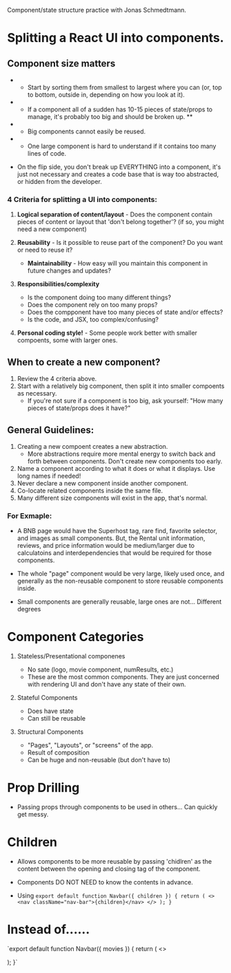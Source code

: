 Component/state structure practice with Jonas Schmedtmann.

# Splitting a React UI into components.

## Component size matters

- - Start by sorting them from smallest to largest where you can (or, top to bottom, outside in, depending on how you look at it).
- - If a component all of a sudden has 10-15 pieces of state/props to manage, it's probably too big and should be broken up. \*\*
- - Big components cannot easily be reused.
- - One large component is hard to understand if it contains too many lines of code.

* On the flip side, you don't break up EVERYTHING into a component, it's just not necessary and creates a code base that is way too abstracted, or hidden from the developer.

### 4 Criteria for splitting a UI into components:

1. **Logical separation of content/layout** - Does the component contain pieces of content or layout that 'don't belong together'? (if so, you might need a new component)

2. **Reusability** - Is it possible to reuse part of the component? Do you want or need to reuse it?

   - **Maintainability** - How easy will you maintain this component in future changes and updates?

3. **Responsibilities/complexity**

   - Is the component doing too many different things?
   - Does the component rely on too many props?
   - Does the compponent have too many pieces of state and/or effects?
   - Is the code, and JSX, too complex/confusing?

4. **Personal coding style!** - Some people work better with smaller compoents, some with larger ones.

## When to create a new component?

1. Review the 4 criteria above.
2. Start with a relatively big component, then split it into smaller compoents as necessary.
   - If you're not sure if a component is too big, ask yourself: "How many pieces of state/props does it have?"

## General Guidelines:

1. Creating a new compoent creates a new abstraction.
   - More abstractions require more mental energy to switch back and forth between components. Don't create new components too early.
2. Name a component according to what it does or what it displays. Use long names if needed!
3. Never declare a new component inside another component.
4. Co-locate related components inside the same file.
5. Many different size components will exist in the app, that's normal.

### For Exmaple:

- A BNB page would have the Superhost tag, rare find, favorite selector, and images as small components. But, the Rental unit information, reviews, and price information would be medium/larger due to calculatoins and interdependencies that would be required for those components.

- The whole "page" component would be very large, likely used once, and generally as the non-reusable component to store reusable components inside.

- Small components are generally reusable, large ones are not... Different degrees

# Component Categories

1. Stateless/Presentational componenes

   - No sate (logo, movie component, numResults, etc.)
   - These are the most common components. They are just concerned with rendering UI and don't have any state of their own.

2. Stateful Components

   - Does have state
   - Can still be reusable

3. Structural Components
   - "Pages", "Layouts", or "screens" of the app.
   - Result of composition
   - Can be huge and non-reusable (but don't have to)

# Prop Drilling

- Passing props through components to be used in others... Can quickly get messy.

# Children

- Allows components to be more reusable by passing 'chidlren' as the content between the opening and closing tag of the component.
- Components DO NOT NEED to know the contents in advance.

- Using
  `export default function Navbar({ children }) {
  return (
    <>
      <nav className="nav-bar">{children}</nav>
    </>
  );
}`

# Instead of......

`export default function Navbar({ movies }) {
return (
<>

  <nav className="nav-bar">
    <Logo />
    <SearchBar />
    <NumResults movies={movies} />
  </nav>
</>
);
}`
